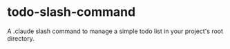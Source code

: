 # todo-slash-command
A .claude slash command to manage a simple todo list in your project's root directory.
